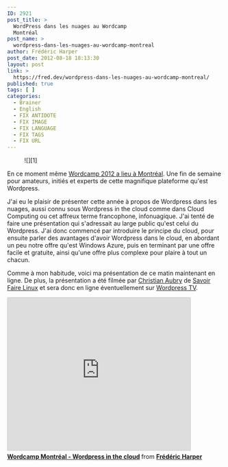 ```yaml
---
ID: 2921
post_title: >
  WordPress dans les nuages au Wordcamp
  Montréal
post_name: >
  wordpress-dans-les-nuages-au-wordcamp-montreal
author: Frédéric Harper
post_date: 2012-08-18 18:13:30
layout: post
link: >
  https://fred.dev/wordpress-dans-les-nuages-au-wordcamp-montreal/
published: true
tags: [ ]
categories:
  - Brainer
  - English
  - FIX ANTIDOTE
  - FIX IMAGE
  - FIX LANGUAGE
  - FIX TAGS
  - FIX URL
---
```

<figure>![][1]</figure>
En ce moment même <a href="https://2012.montreal.wordcamp.org/" target="_blank" rel="noopener noreferrer">Wordcamp 2012 a lieu à Montréal</a>. Une fin de semaine pour amateurs, initiés et experts de cette magnifique plateforme qu'est Wordpress.

J'ai eu le plaisir de présenter cette année à propos de Wordpress dans les nuages, aussi connu sous Wordpress in the cloud comme dans Cloud Computing ou cet affreux terme francophone, infonuagique. J'ai tenté de faire une présentation qui s'adressait au large public qu'est celui du Wordpress. J'ai donc commencé par introduire le principe du cloud, pour ensuite parler des avantages d'avoir Wordpress dans le cloud, en abordant un peu notre offre qu'est Windows Azure, puis en terminant par une offre facile et gratuite, ainsi qu'une offre plus complexe pour plaire à tout un chacun.

Comme à mon habitude, voici ma présentation de ce matin maintenant en ligne. De plus, la présentation a été filmée par <a href="https://christian.aubry.org/" target="_blank" rel="noopener noreferrer">Christian Aubry</a> de <a href="https://www.savoirfairelinux.com/" target="_blank" rel="noopener noreferrer">Savoir Faire Linux</a> et sera donc en ligne éventuellement sur <a href="https://wordpress.tv/" target="_blank" rel="noopener noreferrer">Wordpress TV</a>.

<p style="text-align:center">
  <div class="embed rich SlideShare">
    <iframe src="https://www.slideshare.net/slideshow/embed_code/key/31MOiDjCef1F6z" width="427" height="356" frameborder="0" marginwidth="0" marginheight="0" scrolling="no" style="border:1px solid #CCC;border-width:1px;margin-bottom:5px;max-width:100%" allowfullscreen> </iframe><div style="margin-bottom:5px">
      <strong> <a href="https://www.slideshare.net/fredericharper/wordcamp-montral-wordpress-in-the-cloud" title="Wordcamp Montréal - Wordpress in the cloud" target="_blank" rel="noopener noreferrer">Wordcamp Montréal - Wordpress in the cloud</a> </strong> from <strong><a href="https://www.slideshare.net/fredericharper" target="_blank" rel="noopener noreferrer">Frédéric Harper</a></strong>
    </div>
  </div>
</p>

 [1]: http://fred.dev/wp-content/uploads/2012/08/2a65ac68e93411e18b0122000a1e9b8c_7.jpg "2a65ac68e93411e18b0122000a1e9b8c_7"